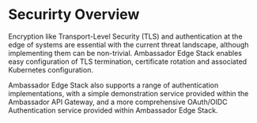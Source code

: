# Securirty Overview

Encryption like Transport-Level Security (TLS) and authentication at the edge of systems are essential with the current threat landscape, although implementing them can be non-trivial. Ambassador Edge Stack enables easy configuration of TLS termination, certificate rotation and associated Kubernetes configuration.

Ambassador Edge Stack also supports a range of authentication implementations, with a simple demonstration service provided within the Ambassador API Gateway, and a more comprehensive OAuth/OIDC Authentication service provided within Ambassador Edge Stack.
